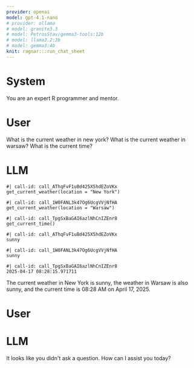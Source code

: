 ```yaml
---
provider: openai
model: gpt-4.1-nano
# provider: ollama
# model: granite3.3
# model: PetrosStav/gemma3-tools:12b
# model: llama3.2:3b
# model: gemma3:4b
knit: ragnar:::run_chat_sheet
---
```

# System

You are an expert R programmer and mentor.

# User




What is the current weather in new york?
What is the current weather in warsaw?
What is the current time? 



# LLM

```tool-call
#| call-id: call_AThqFvF1uBd425X5hdEZoVKx
get_current_weather(location = "New York")
```

```tool-call
#| call-id: call_1W0FANL3k47Og6UcgVVjNfHA
get_current_weather(location = "Warsaw")
```

```tool-call
#| call-id: call_TpgSxBaGAI6azlNhCnIZEnr8
get_current_time()
```

```tool-call-result
#| call-id: call_AThqFvF1uBd425X5hdEZoVKx
sunny
```

```tool-call-result
#| call-id: call_1W0FANL3k47Og6UcgVVjNfHA
sunny
```

```tool-call-result
#| call-id: call_TpgSxBaGAI6azlNhCnIZEnr8
2025-04-17 08:28:15.971711
```

The current weather in New York is sunny, the weather in Warsaw is also sunny, and the current time is 08:28 AM on April 17, 2025.

# User



# LLM

It looks like you didn't ask a question. How can I assist you today?